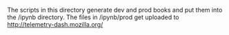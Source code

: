 The scripts in this directory generate dev and prod books and put them into the /ipynb directory.
The files in /ipynb/prod get uploaded to http://telemetry-dash.mozilla.org/
